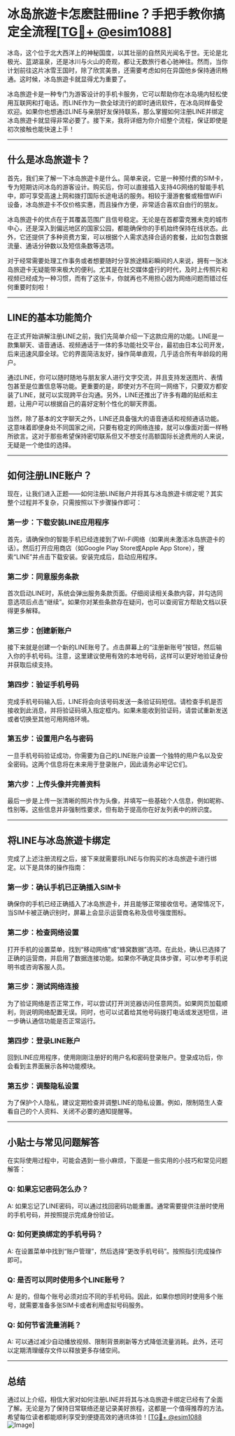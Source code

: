 # 冰岛旅遊卡怎麽註冊line？手把手教你搞定全流程[[TG💪+ @esim1088](https://t.me/s/esim1088)]

冰岛，这个位于北大西洋上的神秘国度，以其壮丽的自然风光闻名于世。无论是北极光、蓝湖温泉，还是冰川与火山的奇观，都让无数旅行者心驰神往。然而，当你计划前往这片冰雪王国时，除了欣赏美景，还需要考虑如何在异国他乡保持通讯畅通。这时候，冰岛旅遊卡就显得尤为重要了。

冰岛旅遊卡是一种专门为游客设计的手机卡服务，它可以帮助你在冰岛境内轻松使用互联网和打电话。而LINE作为一款全球流行的即时通讯软件，在冰岛同样备受欢迎。如果你也想通过LINE与亲朋好友保持联系，那么掌握如何注册LINE并绑定冰岛旅遊卡就显得非常必要了。接下来，我将详细为你介绍整个流程，保证即使是初次接触也能快速上手！

---

## 什么是冰岛旅遊卡？

首先，我们来了解一下冰岛旅遊卡是什么。简单来说，它是一种预付费的SIM卡，专为短期访问冰岛的游客设计。购买后，你可以直接插入支持4G网络的智能手机中，即可享受高速上网和拨打国际长途电话的服务。相较于漫游套餐或租借WiFi设备，冰岛旅遊卡不仅价格实惠，而且操作方便，非常适合喜欢自由行的朋友。

冰岛旅遊卡的优点在于其覆盖范围广且信号稳定。无论是在首都雷克雅未克的城市中心，还是深入到偏远地区的国家公园，都能确保你的手机始终保持在线状态。此外，它还提供了多种资费方案，可以根据个人需求选择合适的套餐，比如包含数据流量、通话分钟数以及短信条数等选项。

对于经常需要处理工作事务或者想要随时分享旅途精彩瞬间的人来说，拥有一张冰岛旅遊卡无疑能带来极大的便利。尤其是在社交媒体盛行的时代，及时上传照片和视频已经成为一种习惯，而有了这张卡，你就再也不用担心因为网络问题而错过任何重要时刻啦！

---

## LINE的基本功能简介

在正式开始讲解注册LINE之前，我们先简单介绍一下这款应用的功能。LINE是一款集聊天、语音通话、视频通话于一体的多功能社交平台，最初由日本公司开发，后来迅速风靡全球。它的界面简洁友好，操作简单直观，几乎适合所有年龄段的用户。

通过LINE，你可以随时随地与朋友家人进行文字交流，并且支持发送图片、表情包甚至是位置信息等功能。更重要的是，即使对方不在同一网络下，只要双方都安装了LINE，就可以实现跨平台沟通。另外，LINE还推出了许多有趣的贴纸和主题，让用户可以根据自己的喜好定制个性化的聊天界面。

当然，除了基本的文字聊天之外，LINE还具备强大的语音通话和视频通话功能。这意味着即便身处不同国家之间，只要有稳定的网络连接，就可以像面对面一样畅所欲言。这对于那些希望保持密切联系但又不想支付高额国际长途费用的人来说，无疑是一个绝佳的选择。

---

## 如何注册LINE账户？

现在，让我们进入正题——如何注册LINE账户并将其与冰岛旅遊卡绑定呢？其实整个过程并不复杂，只需按照以下步骤操作即可：

### 第一步：下载安装LINE应用程序
首先，请确保你的智能手机已经连接到了Wi-Fi网络（如果尚未激活冰岛旅遊卡的话）。然后打开应用商店（如Google Play Store或Apple App Store），搜索“LINE”并点击下载安装。安装完成后，启动应用程序。

### 第二步：同意服务条款
首次启动LINE时，系统会弹出服务条款页面。仔细阅读相关条款内容，并勾选同意选项后点击“继续”。如果你对某些条款存在疑问，也可以查阅官方帮助文档以获得更多解释。

### 第三步：创建新账户
接下来就是创建一个新的LINE账号了。点击屏幕上的“注册新账号”按钮，然后输入你的手机号码。注意，这里建议使用有效的本地号码，这样可以更好地验证身份并获取后续支持。

### 第四步：验证手机号码
完成手机号码输入后，LINE将会向该号码发送一条验证码短信。请检查手机是否接收到此消息，并将验证码填入指定框内。如果未能收到验证码，请尝试重新发送或者切换至其他可用网络环境。

### 第五步：设置用户名与密码
一旦手机号码验证成功，你需要为自己的LINE账户设置一个独特的用户名以及安全密码。这两个信息将在未来用于登录账户，因此请务必牢记它们。

### 第六步：上传头像并完善资料
最后一步是上传一张清晰的照片作为头像，并填写一些基础个人信息，例如昵称、性别等。这些信息并非强制性要求，但有助于提高你在好友列表中的辨识度。

---

## 将LINE与冰岛旅遊卡绑定

完成了上述注册流程之后，接下来就需要将LINE与你购买的冰岛旅遊卡进行绑定。以下是具体的操作指南：

### 第一步：确认手机已正确插入SIM卡
确保你的手机已经正确插入了冰岛旅遊卡，并且能够正常接收信号。通常情况下，当SIM卡被正确识别时，屏幕上会显示运营商名称及信号强度图标。

### 第二步：检查网络设置
打开手机的设置菜单，找到“移动网络”或“蜂窝数据”选项。在此处，确认已选择了正确的运营商，并启用了数据连接功能。如果你不确定具体步骤，可以参考手机说明书或咨询客服人员。

### 第三步：测试网络连接
为了验证网络是否正常工作，可以尝试打开浏览器访问任意网页。如果网页加载顺利，则说明网络配置无误。同时，也可以试着给其他号码拨打电话或发送短信，进一步确认通信功能是否正常运行。

### 第四步：登录LINE账户
回到LINE应用程序，使用刚刚注册好的用户名和密码登录账户。登录成功后，你会看到主界面展示各种功能模块。

### 第五步：调整隐私设置
为了保护个人隐私，建议定期检查并调整LINE的隐私设置。例如，限制陌生人查看自己的个人资料、关闭不必要的通知提醒等。

---

## 小贴士与常见问题解答

在实际使用过程中，可能会遇到一些小麻烦，下面是一些实用的小技巧和常见问题解答：

### Q: 如果忘记密码怎么办？
A: 如果忘记了LINE密码，可以通过找回密码功能重置。通常需要提供注册时使用的手机号码，并按照提示完成身份验证。

### Q: 如何更换绑定的手机号码？
A: 在设置菜单中找到“账户管理”，然后选择“更改手机号码”。按照指引完成操作即可。

### Q: 是否可以同时使用多个LINE账号？
A: 是的，但每个账号必须对应不同的手机号码。因此，如果你想同时使用多个账号，就需要准备多张SIM卡或者利用虚拟号码服务。

### Q: 如何节省流量消耗？
A: 可以通过减少自动播放视频、限制背景刷新等方式降低流量消耗。此外，还可以定期清理缓存文件以释放更多存储空间。

---

## 总结

通过以上介绍，相信大家对如何注册LINE并将其与冰岛旅遊卡绑定已经有了全面了解。无论是为了保持日常联络还是记录美好旅程，这都是一个值得推荐的方法。希望每位读者都能顺利享受到便捷高效的通讯体验！[[TG💪+ @esim1088](https://t.me/s/esim1088) ![Image](https://i.postimg.cc/4NQfJmqS/Snipaste-2025-05-13-00-14-12.png)]